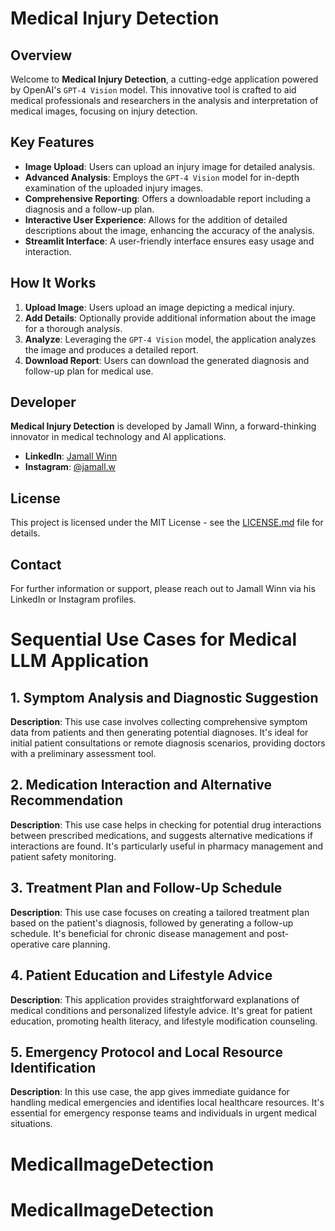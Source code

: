 # Medical Injury Detection

## Overview
Welcome to **Medical Injury Detection**, a cutting-edge application powered by OpenAI's `GPT-4 Vision` model. This innovative tool is crafted to aid medical professionals and researchers in the analysis and interpretation of medical images, focusing on injury detection.

## Key Features
- **Image Upload**: Users can upload an injury image for detailed analysis.
- **Advanced Analysis**: Employs the `GPT-4 Vision` model for in-depth examination of the uploaded injury images.
- **Comprehensive Reporting**: Offers a downloadable report including a diagnosis and a follow-up plan.
- **Interactive User Experience**: Allows for the addition of detailed descriptions about the image, enhancing the accuracy of the analysis.
- **Streamlit Interface**: A user-friendly interface ensures easy usage and interaction.

## How It Works
1. **Upload Image**: Users upload an image depicting a medical injury.
2. **Add Details**: Optionally provide additional information about the image for a thorough analysis.
3. **Analyze**: Leveraging the `GPT-4 Vision` model, the application analyzes the image and produces a detailed report.
4. **Download Report**: Users can download the generated diagnosis and follow-up plan for medical use.

## Developer
**Medical Injury Detection** is developed by Jamall Winn, a forward-thinking innovator in medical technology and AI applications.

- **LinkedIn**: [Jamall Winn](https://www.linkedin.com/in/jamall-winn-994b0935/)
- **Instagram**: [@jamall.w](https://www.instagram.com/jamall.w/)

## License
This project is licensed under the MIT License - see the [LICENSE.md](LICENSE.md) file for details.

## Contact
For further information or support, please reach out to Jamall Winn via his LinkedIn or Instagram profiles.




# Sequential Use Cases for Medical LLM Application

## 1. Symptom Analysis and Diagnostic Suggestion
**Description**: This use case involves collecting comprehensive symptom data from patients and then generating potential diagnoses. It's ideal for initial patient consultations or remote diagnosis scenarios, providing doctors with a preliminary assessment tool.

## 2. Medication Interaction and Alternative Recommendation
**Description**: This use case helps in checking for potential drug interactions between prescribed medications, and suggests alternative medications if interactions are found. It's particularly useful in pharmacy management and patient safety monitoring.

## 3. Treatment Plan and Follow-Up Schedule
**Description**: This use case focuses on creating a tailored treatment plan based on the patient's diagnosis, followed by generating a follow-up schedule. It's beneficial for chronic disease management and post-operative care planning.

## 4. Patient Education and Lifestyle Advice
**Description**: This application provides straightforward explanations of medical conditions and personalized lifestyle advice. It's great for patient education, promoting health literacy, and lifestyle modification counseling.

## 5. Emergency Protocol and Local Resource Identification
**Description**: In this use case, the app gives immediate guidance for handling medical emergencies and identifies local healthcare resources. It's essential for emergency response teams and individuals in urgent medical situations.



# MedicalImageDetection
# MedicalImageDetection
